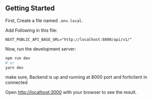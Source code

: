 
## Getting Started

First, Create a file named `.env.local`.

Add Following in this file:
```
NEXT_PUBLIC_API_BASE_URL="http://localhost:8000/api/v1/"
```
Now, run the development server:

```bash
npm run dev
# or
yarn dev
```
make sure, Backend is up and running at 8000 port and forticlient in connected
 
Open [http://localhost:3000](http://localhost:3000) with your browser to see the result.

